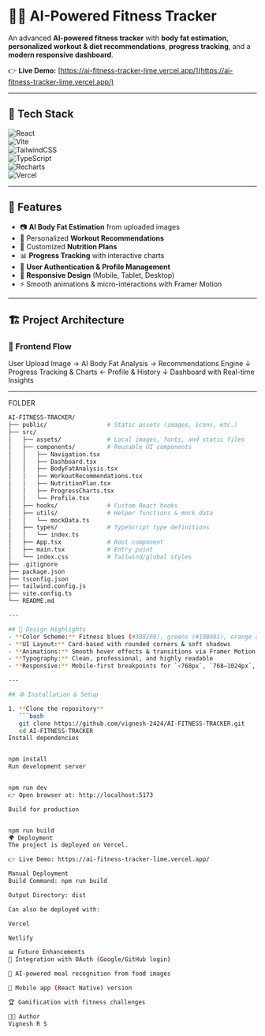 # 🏋️‍♂️ AI-Powered Fitness Tracker

An advanced **AI-powered fitness tracker** with **body fat estimation**, **personalized workout & diet recommendations**, **progress tracking**, and a **modern responsive dashboard**.  

👉 **Live Demo:** [https://ai-fitness-tracker-lime.vercel.app/](https://ai-fitness-tracker-lime.vercel.app/)

---

## 📌 Tech Stack
![React](https://img.shields.io/badge/Frontend-React-61DBFB?style=flat&logo=react&logoColor=white)  
![Vite](https://img.shields.io/badge/Build-Vite-646CFF?style=flat&logo=vite&logoColor=yellow)  
![TailwindCSS](https://img.shields.io/badge/Styling-TailwindCSS-38B2AC?style=flat&logo=tailwind-css&logoColor=white)  
![TypeScript](https://img.shields.io/badge/Language-TypeScript-3178C6?style=flat&logo=typescript&logoColor=white)  
![Recharts](https://img.shields.io/badge/Charts-Recharts-F97316?style=flat&logo=chart-dot-js&logoColor=white)  
![Vercel](https://img.shields.io/badge/Deployed%20on-Vercel-000000?style=flat&logo=vercel&logoColor=white)  

---

## 🚀 Features
- 📷 **AI Body Fat Estimation** from uploaded images  
- 💪 Personalized **Workout Recommendations**  
- 🥗 Customized **Nutrition Plans**  
- 📊 **Progress Tracking** with interactive charts  
- 👤 **User Authentication & Profile Management**  
- 📱 **Responsive Design** (Mobile, Tablet, Desktop)  
- ⚡ Smooth animations & micro-interactions with Framer Motion  

---

## 🏗️ Project Architecture

### 🔹 Frontend Flow
User Upload Image → AI Body Fat Analysis → Recommendations Engine
↓
Progress Tracking & Charts ← Profile & History
↓
Dashboard with Real-time Insights

---
FOLDER

```bash
AI-FITNESS-TRACKER/
├── public/                 # Static assets (images, icons, etc.)
├── src/
│   ├── assets/             # Local images, fonts, and static files
│   ├── components/         # Reusable UI components
│   │   ├── Navigation.tsx
│   │   ├── Dashboard.tsx
│   │   ├── BodyFatAnalysis.tsx
│   │   ├── WorkoutRecommendations.tsx
│   │   ├── NutritionPlan.tsx
│   │   ├── ProgressCharts.tsx
│   │   └── Profile.tsx
│   ├── hooks/              # Custom React hooks
│   ├── utils/              # Helper functions & mock data
│   │   └── mockData.ts
│   ├── types/              # TypeScript type definitions
│   │   └── index.ts
│   ├── App.tsx             # Root component
│   ├── main.tsx            # Entry point
│   └── index.css           # Tailwind/global styles
├── .gitignore
├── package.json
├── tsconfig.json
├── tailwind.config.js
├── vite.config.ts
└── README.md

---

## 🎨 Design Highlights
- **Color Scheme:** Fitness blues (#3B82F6), greens (#10B981), orange accents (#F97316)  
- **UI Layout:** Card-based with rounded corners & soft shadows  
- **Animations:** Smooth hover effects & transitions via Framer Motion  
- **Typography:** Clean, professional, and highly readable  
- **Responsive:** Mobile-first breakpoints for `<768px`, `768–1024px`, `>1024px`  

---

## ⚙️ Installation & Setup

1. **Clone the repository**
   ```bash
   git clone https://github.com/vignesh-2424/AI-FITNESS-TRACKER.git
   cd AI-FITNESS-TRACKER
Install dependencies


npm install
Run development server


npm run dev
👉 Open browser at: http://localhost:5173

Build for production


npm run build
🌍 Deployment
The project is deployed on Vercel.

👉 Live Demo: https://ai-fitness-tracker-lime.vercel.app/

Manual Deployment
Build Command: npm run build

Output Directory: dist

Can also be deployed with:

Vercel

Netlify

📊 Future Enhancements
🔐 Integration with OAuth (Google/GitHub login)

🤖 AI-powered meal recognition from food images

📱 Mobile app (React Native) version

🏆 Gamification with fitness challenges

👨‍💻 Author
Vignesh R S
